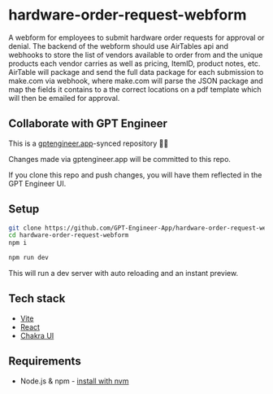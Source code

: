 # hardware-order-request-webform

A webform for employees to submit hardware order requests for approval or denial.  The backend of the webform should use AirTables api and webhooks to store the list of vendors available to order from and the unique products each vendor carries as well as pricing, ItemID, product notes, etc.  AirTable will package and send the full data package for each submission to make.com via webhook, where make.com will parse the JSON package and map the fields it contains to a the correct locations on a pdf template which will then be emailed for approval.

## Collaborate with GPT Engineer

This is a [gptengineer.app](https://gptengineer.app)-synced repository 🌟🤖

Changes made via gptengineer.app will be committed to this repo.

If you clone this repo and push changes, you will have them reflected in the GPT Engineer UI.

## Setup

```sh
git clone https://github.com/GPT-Engineer-App/hardware-order-request-webform.git
cd hardware-order-request-webform
npm i
```

```sh
npm run dev
```

This will run a dev server with auto reloading and an instant preview.

## Tech stack

- [Vite](https://vitejs.dev/)
- [React](https://react.dev/)
- [Chakra UI](https://chakra-ui.com/)

## Requirements

- Node.js & npm - [install with nvm](https://github.com/nvm-sh/nvm#installing-and-updating)
